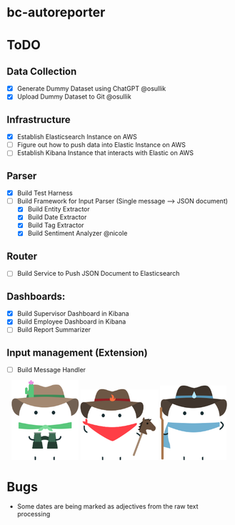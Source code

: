 # bc-autoreporter

# ToDO

## Data Collection
- [X] Generate Dummy Dataset using ChatGPT @osullik
- [X] Upload Dummy Dataset to Git @osullik

## Infrastructure
- [X] Establish Elasticsearch Instance on AWS
- [ ] Figure out how to push data into Elastic Instance on AWS
- [ ] Establish Kibana Instance that interacts with Elastic on AWS

## Parser
- [X] Build Test Harness
- [ ] Build Framework for Input Parser (Single message --> JSON document)
  - [X] Build Entity Extractor
  - [X] Build Date Extractor
  - [X] Build Tag Extractor
  - [X] Build Sentiment Analyzer @nicole
  
## Router
- [ ] Build Service to Push JSON Document to Elasticsearch

## Dashboards:
- [X] Build Supervisor Dashboard in Kibana
- [X] Build Employee Dashboard in Kibana
- [ ] Build Report Summarizer

## Input management (Extension)
- [ ] Build Message Handler
  
  

<p align="center">
  <img src="https://github.com/osullik/bc-autoreporter/blob/main/green%20watcher%20marshie.svg" width="150" >
  <img src="https://github.com/osullik/bc-autoreporter/blob/main/red%20rider%20marshie.svg" width="175">
  <img src="https://github.com/osullik/bc-autoreporter/blob/main/blue%20hiker%20marshie.svg" width="150">
</p>

# Bugs
- Some dates are being marked as adjectives from the raw text processing
